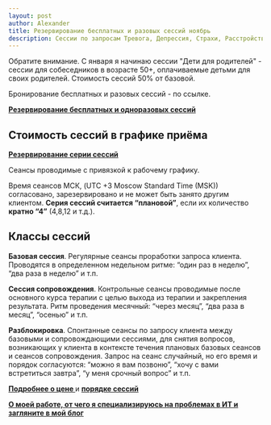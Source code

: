 ```yaml
---
layout: post
author: Alexander
title: Резервирование бесплатных и разовых сессий ноябрь
description: Сессии по запросам Тревога, Депрессия, Страхи, Расстройство эмоциональной сферы, Панические атаки, Эмоциональное выгорание, Стресс, Самоповреждение, Суицидальные планы, Трудности социальной и трудовой адаптации, Трудность общения
---
```


Обратите внимание. С января я начинаю сессии "Дети для родителей" - сессии для собеседников в возрасте 50+, оплачиваемые  детьми для своих родителей. Стоимость сессий 50% от базовой.

Бронирование бесплатных и разовых сессий - по ссылке.

**[Резервирование бесплатных и одноразовых сессий](https://bit.ly/3T2AMCU)**

## Стоимость сессий в графике приёма

**[Резервирование серии сессий](https://scr.ru/value_base/)**

Сеансы проводимые с привязкой к рабочему графику. 

Время сеансов МСК, (UTC +3 Moscow Standard Time (MSK)) согласовано, зарезервировано и не может быть занято другим клиентом. **Серия сессий считается “плановой”**, если их количество **кратно “4”** (4,8,12 и т.д.).

## Классы сессий

**Базовая сессия**. Регулярные сеансы проработки запроса клиента. Проводятся в определенном недельном ритме: “один раз в неделю”, “два раза в неделю” и т.п.

**Сессия сопровождения**. Контрольные сеансы проводимые после основного курса терапии с целью выхода из терапии и закрепления результата. Ритм проведения месячный: “через месяц”, “два раза в месяц”, “осенью” и т.п.

**Разблокировка**. Спонтанные сеансы по запросу клиента между базовыми и сопровождающими сессиями, для снятия вопросов, возникающих у клиента в контексте течения плановых базовых сеансов и сеансов сопровождения. Запрос на сеанс случайный, но его время и порядок согласуются: “можно я вам позвоню”, “хочу с вами встретиться завтра”, “у меня срочный вопрос” и т.п.

**[Подробнее о цене ](https://scr.ru/value/)** и **[порядке сессий](https://scr.ru/)**


**[О моей работе, от чего я специализируюсь на проблемах в ИТ и загляните в мой блог](https://bit.ly/m/ivlev)**
